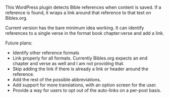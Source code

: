 This WordPress plugin detects Bible references when content is saved. If a reference is found, it wraps a link around that reference to that text on Bibles.org.

Current version has the bare minimum idea working. It can identify references to a single verse in the format book chapter:verse and add a link. 

Future plans:
- Identify other reference formats
- Link properly for all formats. Currently Bibles.org expects an end chapter and verse as well and I am not providing that. 
- Skip adding the link if there is already a link or header around the reference. 
- Add the rest of the possible abbreviations.
- Add support for more translations, with an option screen for the user.
- Provide a way for users to opt out of the auto-links on a per-post basis.